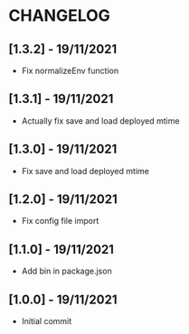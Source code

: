 # CHANGELOG

## [1.3.2] - 19/11/2021
- Fix normalizeEnv function

## [1.3.1] - 19/11/2021
- Actually fix save and load deployed mtime

## [1.3.0] - 19/11/2021
- Fix save and load deployed mtime

## [1.2.0] - 19/11/2021
- Fix config file import

## [1.1.0] - 19/11/2021
- Add bin in package.json

## [1.0.0] - 19/11/2021
- Initial commit

